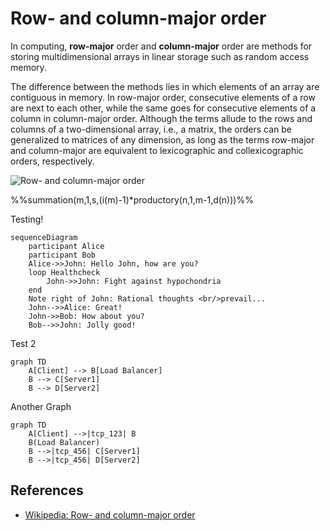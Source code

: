 # Row- and column-major order

In computing, **row-major** order and **column-major** order are methods for storing multidimensional arrays in linear storage such as random access memory.

The difference between the methods lies in which elements of an array are contiguous in memory. In row-major order, consecutive elements of a row are next to each other, while the same goes for consecutive elements of a column in column-major order. Although the terms allude to the rows and columns of a two-dimensional array, i.e., a matrix, the orders can be generalized to matrices of any dimension, as long as the terms row-major and column-major are equivalent to lexicographic and collexicographic orders, respectively.

![Row- and column-major order](https://upload.wikimedia.org/wikipedia/commons/thumb/4/4d/Row_and_column_major_order.svg/180px-Row_and_column_major_order.svg.png "Row- and column-major order")

%%summation(m,1,s,(i(m)-1)*productory(n,1,m-1,d(n)))%%

Testing!

```mermaid
sequenceDiagram
    participant Alice
    participant Bob
    Alice->>John: Hello John, how are you?
    loop Healthcheck
        John->>John: Fight against hypochondria
    end
    Note right of John: Rational thoughts <br/>prevail...
    John-->>Alice: Great!
    John->>Bob: How about you?
    Bob-->>John: Jolly good!
```

Test 2

```mermaid
graph TD
    A[Client] --> B[Load Balancer]
    B --> C[Server1]
    B --> D[Server2]
```

Another Graph

```mermaid
graph TD
    A[Client] -->|tcp_123| B
    B(Load Balancer)
    B -->|tcp_456| C[Server1]
    B -->|tcp_456| D[Server2]
```

## References

* [Wikipedia: Row- and column-major order](https://en.wikipedia.org/wiki/Row-_and_column-major_order)
